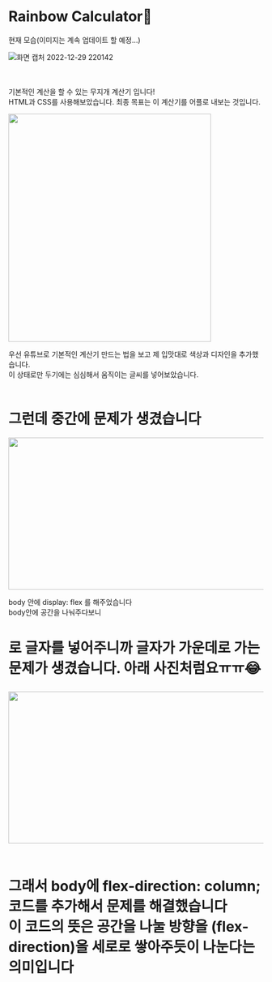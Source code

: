 # Rainbow Calculator🌈

현재 모습(이미지는 계속 업데이트 할 예정...)

![화면 캡처 2022-12-29 220142](https://user-images.githubusercontent.com/106166621/209954735-3a1a089b-ec11-467d-9474-33ae4bdc3d49.png)


<br><br>
기본적인 계산을 할 수 있는 무지개 계산기 입니다! <br>
HTML과 CSS를 사용해보았습니다.
최종 목표는 이 계산기를 어플로 내보는 것입니다. <br>


<img src="https://user-images.githubusercontent.com/106166621/209563554-fd499c4d-6039-4722-b0db-d6dc9b7a2fb2.png" width="400" height="450"> <br>


우선 유튜브로 기본적인 계산기 만드는 법을 보고 제 입맛대로 색상과 디자인을 추가했습니다. <br>
이 상태로만 두기에는 심심해서 움직이는 글씨를 넣어보았습니다.  <br><br>

<h1>그런데 중간에 문제가 생겼습니다 </h1>

<img src= https://user-images.githubusercontent.com/106166621/209953331-d2f715fe-48c2-452e-baa7-09de7f86a35f.png width="900" height="300"> <br>

body 안에 display: flex 를 해주었습니다 <br>
body안에 공간을 나눠주다보니 <h1>로 글자를 넣어주니까 글자가 가운데로 가는 문제가 생겼습니다. 아래 사진처럼요ㅠㅠ😂 <br>

<img src= https://user-images.githubusercontent.com/106166621/209953680-79c73a69-2b2f-4146-b92e-c5f09e7975ae.png width="700" height="300"> <br>

<br>
그래서 body에 flex-direction: column; 코드를 추가해서 문제를 해결했습니다 <br>
이 코드의 뜻은 공간을 나눌 방향을 (flex-direction)을 세로로 쌓아주듯이 나눈다는 의미입니다 <br>





